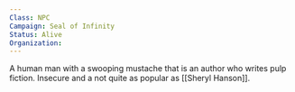 ```yaml
---
Class: NPC
Campaign: Seal of Infinity
Status: Alive
Organization:
---
```

A human man with a swooping mustache that is an author who writes pulp fiction. Insecure and a not quite as popular as [[Sheryl Hanson]].